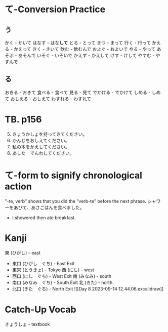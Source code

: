 # て-Conversion Practice
## う
かく - かいて
はなす - はな**して**
とる - とって
まつ - まって
行く - 行って
かえる - かえって
きく - きいて
飲む - 飲むんで
およぐ - およいで
やる - やって
あそぶ - あそんで
いそぐ - いそいで
かえす - かえして
けす - けして
やすむ - やすんで

## る
おきる - おきて
食べる - 食べて
見る - 見て
でかける - でかけて
しめる - しめて
おしえる - おしえて
わすれる - わすれて

# TB. p156
5. きょうかしょを持ってきてください。
6. かんじをおしえてください。
7. 私の本をかえしてください。
10. あした　でんわしてください。

# て-form to signify chronological action
"-te, verb" shows that you did the "verb-te" before the next phrase.
シャワーをあびて、あさごはんを食べました。
- I showered then ate breakfast.

# Kanji
東 (ひがし) - east
- 東口 (ひがし　ぐち) - East Exit
- 東京 (とうきょ) - Tokyo
西 (にし) - west
- 西口 (にし　ぐち) - West Exit
南 (みなみ) - south
- 南口 (みなみ　ぐち) - South Exit
北 (きた) - north
- 北口 (きた　ぐち) - North Exit
![[Day 8 2023-09-14 12.44.06.excalidraw]]

# Catch-Up Vocab
きょうしょ - textbook
